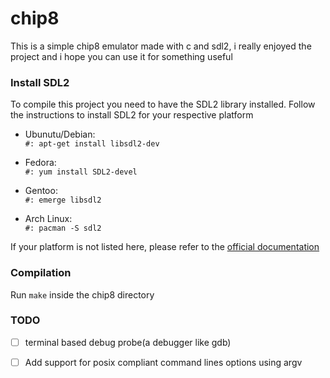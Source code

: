# chip8

This is a simple chip8 emulator made with c and sdl2, i really enjoyed the project
and i hope you can use it for something useful

### Install SDL2

To compile this project you need to have the SDL2 library installed. Follow the 
instructions to install SDL2 for your respective platform

- Ubunutu/Debian:\
    `#: apt-get install libsdl2-dev`

- Fedora:\
    `#: yum install SDL2-devel`

- Gentoo:\
    `#: emerge libsdl2`

- Arch Linux:\
    `#: pacman -S sdl2`

If your platform is not listed here, please refer to the [official documentation](https://wiki.libsdl.org/Installation)

### Compilation

Run `make` inside the chip8 directory

### TODO
   - [ ] terminal based debug probe(a debugger like gdb)

   - [ ] Add support for posix compliant command lines options using argv
